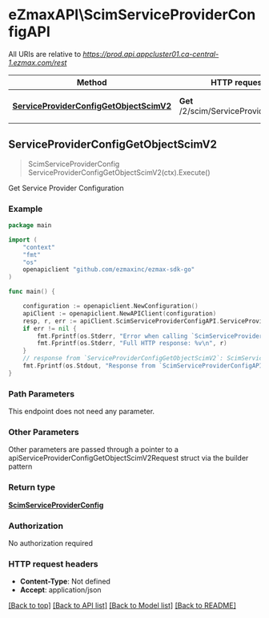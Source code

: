 # eZmaxAPI\ScimServiceProviderConfigAPI

All URIs are relative to *https://prod.api.appcluster01.ca-central-1.ezmax.com/rest*

Method | HTTP request | Description
------------- | ------------- | -------------
[**ServiceProviderConfigGetObjectScimV2**](ScimServiceProviderConfigAPI.md#ServiceProviderConfigGetObjectScimV2) | **Get** /2/scim/ServiceProviderConfig | Get Service Provider Configuration



## ServiceProviderConfigGetObjectScimV2

> ScimServiceProviderConfig ServiceProviderConfigGetObjectScimV2(ctx).Execute()

Get Service Provider Configuration

### Example

```go
package main

import (
    "context"
    "fmt"
    "os"
    openapiclient "github.com/ezmaxinc/ezmax-sdk-go"
)

func main() {

    configuration := openapiclient.NewConfiguration()
    apiClient := openapiclient.NewAPIClient(configuration)
    resp, r, err := apiClient.ScimServiceProviderConfigAPI.ServiceProviderConfigGetObjectScimV2(context.Background()).Execute()
    if err != nil {
        fmt.Fprintf(os.Stderr, "Error when calling `ScimServiceProviderConfigAPI.ServiceProviderConfigGetObjectScimV2``: %v\n", err)
        fmt.Fprintf(os.Stderr, "Full HTTP response: %v\n", r)
    }
    // response from `ServiceProviderConfigGetObjectScimV2`: ScimServiceProviderConfig
    fmt.Fprintf(os.Stdout, "Response from `ScimServiceProviderConfigAPI.ServiceProviderConfigGetObjectScimV2`: %v\n", resp)
}
```

### Path Parameters

This endpoint does not need any parameter.

### Other Parameters

Other parameters are passed through a pointer to a apiServiceProviderConfigGetObjectScimV2Request struct via the builder pattern


### Return type

[**ScimServiceProviderConfig**](ScimServiceProviderConfig.md)

### Authorization

No authorization required

### HTTP request headers

- **Content-Type**: Not defined
- **Accept**: application/json

[[Back to top]](#) [[Back to API list]](../README.md#documentation-for-api-endpoints)
[[Back to Model list]](../README.md#documentation-for-models)
[[Back to README]](../README.md)

